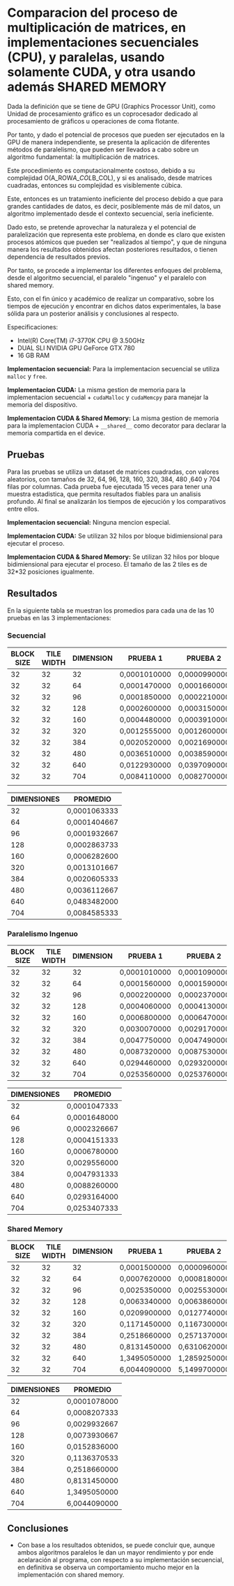 # Comparacion del proceso de multiplicación de matrices, en implementaciones secuenciales (CPU), y paralelas, usando solamente CUDA, y otra usando además SHARED MEMORY

Dada la definición que se tiene de GPU (Graphics Processor Unit), como Unidad de procesamiento gráfico  es un coprocesador dedicado al procesamiento de gráficos u operaciones de coma flotante.

Por tanto, y dado el potencial de procesos que pueden ser ejecutados en la GPU de manera independiente, se presenta la aplicación de diferentes métodos de paralelismo, que pueden ser llevados a cabo sobre un algoritmo fundamental: la multiplicación de matrices.

Este procedimiento es computacionalmente costoso, debido a su complejidad O(A_ROW*A_COL*B_COL), y si es analisado, desde matrices cuadradas, entonces su complejidad es visiblemente cúbica.

Este, entonces es un tratamiento ineficiente del proceso debido a que para grandes cantidades de datos, es decir, posiblemente más de mil datos, un algoritmo implementado desde el contexto secuencial, sería ineficiente.

Dado esto, se pretende aprovechar la naturaleza y el potencial de paralelización que representa este problema, en donde es claro que existen procesos atómicos  que  pueden ser "realizados al tiempo", y que de ninguna manera los resultados obtenidos afectan posteriores resultados, o tienen dependencia de resultados previos.

Por tanto, se procede a implementar los diferentes enfoques del problema, desde el algoritmo secuencial, el paralelo "ingenuo" y el paralelo con shared memory.

Esto, con el fin único y académico de realizar un comparativo, sobre los tiempos de ejecución y encontrar en dichos datos experimentales, la base sólida para un posterior análisis y conclusiones al respecto.

Especificaciones:

- Intel(R) Core(TM) i7-3770K CPU @ 3.50GHz
- DUAL SLI NVIDIA GPU GeForce GTX 780
- 16 GB RAM

**Implementacion secuencial:** Para la implementacion secuencial se utiliza `malloc` y `free`.

**Implementacion CUDA:** La misma gestion de memoria para la implementacion secuencial + `cudaMalloc` y `cudaMemcpy` para manejar la memoria del dispositivo.

**Implementacion CUDA & Shared Memory:** La misma gestion de memoria para la implementacion CUDA + `__shared__` como decorator para declarar la memoria compartida en el device.

## Pruebas

Para las pruebas se utiliza un dataset de matrices cuadradas, con valores aleatorios, con tamaños de 32, 64, 96, 128, 160, 320, 384, 480 ,640 y 704 filas por columnas. Cada prueba fue ejecutada 15 veces para tener una muestra estadistica, que permita resultados fiables para un analisis profundo. Al final se analizarán los tiempos de ejecución y los comparativos entre ellos. 

**Implementacion secuencial:** Ninguna mencion especial.

**Implementacion CUDA:** Se utilizan 32 hilos por bloque bidimiensional para ejecutar el proceso.

**Implementacion CUDA & Shared Memory:** Se utilizan 32 hilos por bloque bidimiensional para ejecutar el proceso. El tamaño de las 2 tiles es de 32*32 posiciones igualmente.

## Resultados

En la siguiente tabla se muestran los promedios para cada una de las 10 pruebas en las 3 implementaciones:

### Secuencial
| BLOCK SIZE | TILE WIDTH | DIMENSION | PRUEBA 1     | PRUEBA 2     | PRUEBA 3     | PRUEBA 4     | PRUEBA 5     | PRUEBA 6     | PRUEBA 7     | PRUEBA 8     | PRUEBA 9     | PRUEBA 10    | PRUEBA 11    | PRUEBA 12    | PRUEBA 13    | PRUEBA 14    | PRUEBA 15    |
|------------|------------|-----------|--------------|--------------|--------------|--------------|--------------|--------------|--------------|--------------|--------------|--------------|--------------|--------------|--------------|--------------|--------------|
| 32         | 32         | 32        | 0,0001010000 | 0,0000990000 | 0,0001230000 | 0,0000910000 | 0,0001060000 | 0,0001000000 | 0,0001070000 | 0,0001140000 | 0,0001150000 | 0,0000960000 | 0,0000970000 | 0,0001250000 | 0,0001200000 | 0,0001030000 | 0,0000980000 |
| 32         | 32         | 64        | 0,0001470000 | 0,0001660000 | 0,0001390000 | 0,0001410000 | 0,0001330000 | 0,0001310000 | 0,0001480000 | 0,0001340000 | 0,0001290000 | 0,0001320000 | 0,0001630000 | 0,0001340000 | 0,0001450000 | 0,0001290000 | 0,0001360000 |
| 32         | 32         | 96        | 0,0001850000 | 0,0002210000 | 0,0001930000 | 0,0001890000 | 0,0001790000 | 0,0001820000 | 0,0001920000 | 0,0002170000 | 0,0001890000 | 0,0001780000 | 0,0002140000 | 0,0001720000 | 0,0002160000 | 0,0001870000 | 0,0001850000 |
| 32         | 32         | 128       | 0,0002600000 | 0,0003150000 | 0,0002600000 | 0,0002970000 | 0,0003210000 | 0,0003060000 | 0,0002820000 | 0,0002796000 | 0,0002660000 | 0,0003210000 | 0,0002780000 | 0,0002750000 | 0,0002900000 | 0,0002680000 | 0,0002770000 |
| 32         | 32         | 160       | 0,0004480000 | 0,0003910000 | 0,0039000000 | 0,0003810000 | 0,0003840000 | 0,0003840000 | 0,0003770000 | 0,0003820000 | 0,0003950000 | 0,0004130000 | 0,0004370000 | 0,0003999000 | 0,0003750000 | 0,0003790000 | 0,0003780000 |
| 32         | 32         | 320       | 0,0012555000 | 0,0012600000 | 0,0012520000 | 0,0013280000 | 0,0015130000 | 0,0014600000 | 0,0012740000 | 0,0012550000 | 0,0012510000 | 0,0012650000 | 0,0012560000 | 0,0015160000 | 0,0012560000 | 0,0012580000 | 0,0012530000 |
| 32         | 32         | 384       | 0,0020520000 | 0,0021690000 | 0,0019590000 | 0,0019810000 | 0,0022960000 | 0,0020620000 | 0,0020490000 | 0,0020830000 | 0,0019800000 | 0,0020520000 | 0,0021490000 | 0,0019570000 | 0,0020590000 | 0,0020040000 | 0,0020560000 |
| 32         | 32         | 480       | 0,0036510000 | 0,0038590000 | 0,0034560000 | 0,0035080000 | 0,0034510000 | 0,0034370000 | 0,0034630000 | 0,0039040000 | 0,0038220000 | 0,0035150000 | 0,0036540000 | 0,0034120000 | 0,0038220000 | 0,0037110000 | 0,0035040000 |
| 32         | 32         | 640       | 0,0122930000 | 0,0397090000 | 0,3102700000 | 0,0514000000 | 0,0164810000 | 0,0094540000 | 0,0103570000 | 0,0275510000 | 0,0472240000 | 0,0517150000 | 0,0252920000 | 0,0376310000 | 0,0275410000 | 0,0365020000 | 0,0218030000 |
| 32         | 32         | 704       | 0,0084110000 | 0,0082700000 | 0,0084080000 | 0,0083340000 | 0,0083620000 | 0,0085340000 | 0,0090120000 | 0,0083760000 | 0,0088750000 | 0,0083360000 | 0,0081470000 | 0,0084820000 | 0,0081560000 | 0,0085550000 | 0,0086200000 |
|            |            |           |              |              |              |              |              |              |              |              |              |              |              |              |              |              |              |


| DIMENSIONES | PROMEDIO     |
|-------------|--------------|
| 32          | 0,0001063333 |
| 64          | 0,0001404667 |
| 96          | 0,0001932667 |
| 128         | 0,0002863733 |
| 160         | 0,0006282600 |
| 320         | 0,0013101667 |
| 384         | 0,0020605333 |
| 480         | 0,0036112667 |
| 640         | 0,0483482000 |
| 704         | 0,0084585333 |

### Paralelismo Ingenuo
| BLOCK SIZE | TILE WIDTH | DIMENSION | PRUEBA 1     | PRUEBA 2     | PRUEBA 3     | PRUEBA 4     | PRUEBA 5     | PRUEBA 6     | PRUEBA 7     | PRUEBA 8     | PRUEBA 9     | PRUEBA 10    | PRUEBA 11    | PRUEBA 12    | PRUEBA 13    | PRUEBA 14    | PRUEBA 15    |
|------------|------------|-----------|--------------|--------------|--------------|--------------|--------------|--------------|--------------|--------------|--------------|--------------|--------------|--------------|--------------|--------------|--------------|
| 32         | 32         | 32        | 0,0001010000 | 0,0001090000 | 0,0001060000 | 0,0001050000 | 0,0001040000 | 0,0001050000 | 0,0001010000 | 0,0001060000 | 0,0001020000 | 0,0001170000 | 0,0001000000 | 0,0001070000 | 0,0001050000 | 0,0001040000 | 0,0000990000 |
| 32         | 32         | 64        | 0,0001560000 | 0,0001590000 | 0,0001620000 | 0,0001660000 | 0,0001650000 | 0,0001690000 | 0,0001900000 | 0,0001840000 | 0,0001550000 | 0,0001610000 | 0,0001530000 | 0,0001670000 | 0,0001770000 | 0,0001570000 | 0,0001510000 |
| 32         | 32         | 96        | 0,0002200000 | 0,0002370000 | 0,0002270000 | 0,0002350000 | 0,0002300000 | 0,0002350000 | 0,0002460000 | 0,0002290000 | 0,0002470000 | 0,0002310000 | 0,0002280000 | 0,0002300000 | 0,0002460000 | 0,0002220000 | 0,0002270000 |
| 32         | 32         | 128       | 0,0004060000 | 0,0004130000 | 0,0004160000 | 0,0004000000 | 0,0004140000 | 0,0004090000 | 0,0004300000 | 0,0004200000 | 0,0004330000 | 0,0003930000 | 0,0004110000 | 0,0004190000 | 0,0004090000 | 0,0004190000 | 0,0004350000 |
| 32         | 32         | 160       | 0,0006800000 | 0,0006470000 | 0,0007090000 | 0,0006850000 | 0,0006480000 | 0,0007120000 | 0,0006810000 | 0,0006850000 | 0,0007080000 | 0,0006510000 | 0,0006870000 | 0,0007130000 | 0,0006500000 | 0,0006470000 | 0,0006670000 |
| 32         | 32         | 320       | 0,0030070000 | 0,0029170000 | 0,0029260000 | 0,0031130000 | 0,0030180000 | 0,0029180000 | 0,0029150000 | 0,0029310000 | 0,0029140000 | 0,0029180000 | 0,0030320000 | 0,0029690000 | 0,0029180000 | 0,0029210000 | 0,0029170000 |
| 32         | 32         | 384       | 0,0047750000 | 0,0047490000 | 0,0047520000 | 0,0048750000 | 0,0047650000 | 0,0047650000 | 0,0047450000 | 0,0049710000 | 0,0049630000 | 0,0047380000 | 0,0047480000 | 0,0047660000 | 0,0047580000 | 0,0047450000 | 0,0047820000 |
| 32         | 32         | 480       | 0,0087320000 | 0,0087530000 | 0,0089110000 | 0,0087310000 | 0,0088880000 | 0,0090600000 | 0,0086080000 | 0,0092240000 | 0,0090560000 | 0,0087390000 | 0,0087390000 | 0,0087410000 | 0,0087660000 | 0,0087160000 | 0,0087260000 |
| 32         | 32         | 640       | 0,0294460000 | 0,0293200000 | 0,0294470000 | 0,0292840000 | 0,0295140000 | 0,0293250000 | 0,0292580000 | 0,0293960000 | 0,0292580000 | 0,0293000000 | 0,0293150000 | 0,0293160000 | 0,0293240000 | 0,0293470000 | 0,0288960000 |
| 32         | 32         | 704       | 0,0253560000 | 0,0253760000 | 0,0258580000 | 0,0253900000 | 0,0250800000 | 0,0256930000 | 0,0257560000 | 0,0257560000 | 0,0251440000 | 0,0251140000 | 0,0254310000 | 0,0256300000 | 0,0232800000 | 0,0260590000 | 0,0251880000 |

| DIMENSIONES | PROMEDIO     |
|-------------|--------------|
| 32          | 0,0001047333 |
| 64          | 0,0001648000 |
| 96          | 0,0002326667 |
| 128         | 0,0004151333 |
| 160         | 0,0006780000 |
| 320         | 0,0029556000 |
| 384         | 0,0047931333 |
| 480         | 0,0088260000 |
| 640         | 0,0293164000 |
| 704         | 0,0253407333 |

### Shared Memory
| BLOCK SIZE | TILE WIDTH | DIMENSION | PRUEBA 1     | PRUEBA 2     | PRUEBA 3     | PRUEBA 4     | PRUEBA 5     | PRUEBA 6     | PRUEBA 7     | PRUEBA 8     | PRUEBA 9     | PRUEBA 10    | PRUEBA 11    | PRUEBA 12    | PRUEBA 13    | PRUEBA 14    | PRUEBA 15    |
|------------|------------|-----------|--------------|--------------|--------------|--------------|--------------|--------------|--------------|--------------|--------------|--------------|--------------|--------------|--------------|--------------|--------------|
| 32         | 32         | 32        | 0,0001500000 | 0,0000960000 | 0,0000960000 | 0,0000980000 | 0,0000960000 | 0,0001010000 | 0,0000970000 | 0,0001000000 | 0,0001480000 | 0,0000980000 | 0,0001510000 | 0,0000970000 | 0,0000960000 | 0,0000950000 | 0,0000980000 |
| 32         | 32         | 64        | 0,0007620000 | 0,0008180000 | 0,0007950000 | 0,0007780000 | 0,0007830000 | 0,0012390000 | 0,0009040000 | 0,0007610000 | 0,0007830000 | 0,0007880000 | 0,0007660000 | 0,0007860000 | 0,0007870000 | 0,0007640000 | 0,0007970000 |
| 32         | 32         | 96        | 0,0025350000 | 0,0025530000 | 0,0041980000 | 0,0043080000 | 0,0025740000 | 0,0025760000 | 0,0025430000 | 0,0025830000 | 0,0024790000 | 0,0025190000 | 0,0025450000 | 0,0041780000 | 0,0042240000 | 0,0025360000 | 0,0025480000 |
| 32         | 32         | 128       | 0,0063340000 | 0,0063860000 | 0,0064220000 | 0,0103350000 | 0,0068290000 | 0,0062320000 | 0,0063600000 | 0,0064660000 | 0,0063950000 | 0,0063840000 | 0,0061930000 | 0,0064000000 | 0,0064030000 | 0,0063570000 | 0,0174000000 |
| 32         | 32         | 160       | 0,0209900000 | 0,0127740000 | 0,0210330000 | 0,0161810000 | 0,0124030000 | 0,0136610000 | 0,0145690000 | 0,0129610000 | 0,0128080000 | 0,0208820000 | 0,0206390000 | 0,0125750000 | 0,0127430000 | 0,0125220000 | 0,0125130000 |
| 32         | 32         | 320       | 0,1171450000 | 0,1167300000 | 0,1127438000 | 0,1139080000 | 0,1098760000 | 0,1128340000 | 0,1087190000 | 0,1100810000 | 0,1119480000 | 0,1129920000 | 0,1105650000 | 0,1125100000 | 0,1192490000 | 0,1153990000 | 0,1198560000 |
| 32         | 32         | 384       | 0,2518660000 | 0,2571370000 | 0,2575280000 | 0,2576690000 | 0,2513280000 | 0,2378760000 | 0,2403600000 | 0,2385580000 | 0,2353260000 | 0,2592860000 | 0,2602880000 | 0,2570130000 | 0,2786520000 | 0,2489340000 | 0,2473170000 |
| 32         | 32         | 480       | 0,8131450000 | 0,6310620000 | 0,5745990000 | 0,6908420000 | 0,6590250000 | 0,4755280000 | 0,6743990000 | 0,6383070000 | 0,5325580000 | 0,6752280000 | 0,5980070000 | 0,7405990000 | 0,6949110000 | 0,6495060000 | 0,7087260000 |
| 32         | 32         | 640       | 1,3495050000 | 1,2859250000 | 1,2880330000 | 1,2913888000 | 1,2933640000 | 1,2886100000 | 1,2800083000 | 1,2805180000 | 1,2834580000 | 1,1867170000 | 1,1790001000 | 1,1847300000 | 1,3055190000 | 1,2781570000 | 1,2804360000 |
| 32         | 32         | 704       | 6,0044090000 | 5,1499700000 | 6,5742620000 | 4,8711560000 | 5,2049360000 | 4,8703930000 | 6,0771920000 | 5,0552820000 | 7,7544550000 | 4,8126700000 | 6,0386350000 | 7,3096240000 | 4,9346710000 | 5,9570700000 | 7,2207870000 |


| DIMENSIONES | PROMEDIO     |
|-------------|--------------|
| 32          | 0,0001078000 |
| 64          | 0,0008207333 |
| 96          | 0,0029932667 |
| 128         | 0,0073930667 |
| 160         | 0,0152836000 |
| 320         | 0,1136370533 |
| 384         | 0,2518660000 |
| 480         | 0,8131450000 |
| 640         | 1,3495050000 |
| 704         | 6,0044090000 |



## Conclusiones

- Con base a los resultados obtenidos, se puede concluir que, aunque ambos algoritmos paralelos le dan un mayor rendimiento y por ende acelaración al programa, con respecto a su implementación secuencial, en definitiva se observa un comportamiento mucho mejor en la implementación con shared memory.